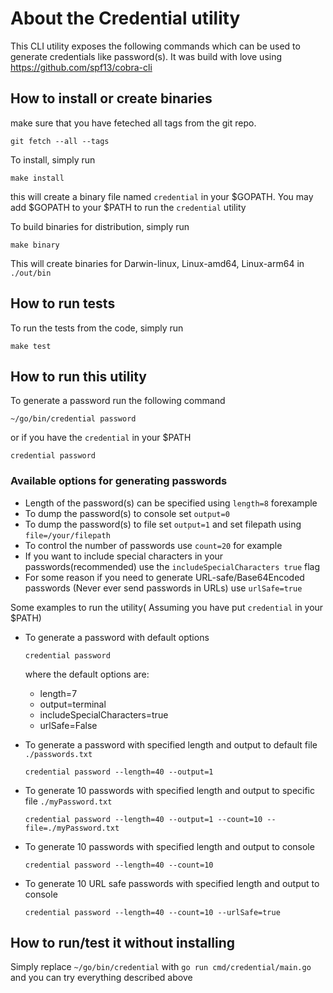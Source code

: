 # About the Credential utility

This CLI utility exposes the following commands which can be used to generate credentials like password(s).
It was build with love using https://github.com/spf13/cobra-cli

## How to install or create binaries

make sure that you have feteched all tags from the git repo.

```shell
git fetch --all --tags
```

To install, simply run

```shell
make install
```
this will create a binary file named `credential` in your $GOPATH.
You may add $GOPATH to your $PATH to run the `credential` utility

To build binaries for distribution, simply run

```shell
make binary
```
This will create binaries for Darwin-linux, Linux-amd64, Linux-arm64 in `./out/bin`

## How to run tests

To run the tests from the code, simply run

```shell
make test
```
## How to run this utility

To generate a password run the following command

```shell
~/go/bin/credential password
```

or if you have the `credential` in your $PATH

```shell
credential password
```
### Available options for generating passwords

- Length of the password(s) can be specified using `length=8` forexample
- To dump the password(s) to console set `output=0`
- To dump the password(s) to file set `output=1` and set filepath using `file=/your/filepath`
- To control the number of passwords use `count=20` for example
- If you want to include special characters in your passwords(recommended) use the `includeSpecialCharacters true` flag
- For some reason if you need to generate URL-safe/Base64Encoded passwords (Never ever send passwords in URLs)
use `urlSafe=true`

Some examples to run the utility( Assuming you have put `credential` in your $PATH)

- To generate a password with default options
    ```shell
    credential password
    ```

    where the default options are:
    - length=7
    - output=terminal
    - includeSpecialCharacters=true
    - urlSafe=False

- To generate a password with specified length and output to default file `./passwords.txt`
    ```shell
    credential password --length=40 --output=1 
    ```

- To generate 10 passwords with specified length and output to specific file `./myPassword.txt`
    ```shell
    credential password --length=40 --output=1 --count=10 --file=./myPassword.txt
    ```

- To generate 10 passwords with specified length and output to console
    ```shell
    credential password --length=40 --count=10
    ```

- To generate 10 URL safe passwords with specified length and output to console
    ```shell
    credential password --length=40 --count=10 --urlSafe=true
    ```
    
## How to run/test it without installing

Simply replace `~/go/bin/credential` with `go run cmd/credential/main.go` and you can try everything described above

